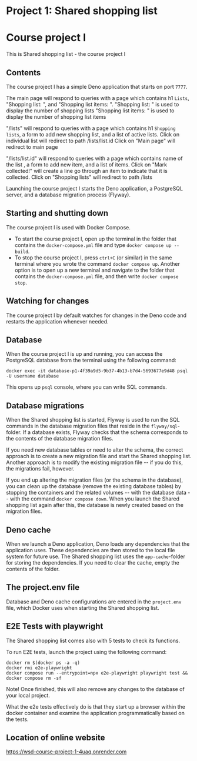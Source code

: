 # Project 1: Shared shopping list

# Course project I

This is Shared shopping list - the course project I

## Contents

The course project I has a simple Deno application that starts on port `7777`.

The main page will respond to queries with a page which contains h1 `Lists`, "Shopping list: ", and "Shopping list items: ". 
"Shopping list: " is used to display the number of shopping lists
"Shopping list items: " is used to display the number of shopping list items

"/lists" will respond to queries with a page which contains h1 `Shopping lists`, a form to add new shopping list, and a list of active lists.
Click on individual list will redirect to path /lists/list.id
Click on "Main page" will redirect to main page

"/lists/list.id" will respond to queries with a page which contains name of the list , a form to add new item, and a list of items.
Click on "Mark collected!" will create a line go through an item to indicate that it is collected. 
Click on "Shopping lists" will redirect to path /lists

Launching the course project I starts the Deno application, a PostgreSQL server,
and a database migration process (Flyway).

## Starting and shutting down

The course project I is used with Docker Compose.

- To start the course project I, open up the terminal in the folder that
  contains the `docker-compose.yml` file and type `docker compose up --build`.
- To stop the course project I, press `ctrl+C` (or similar) in the same terminal
  where you wrote the command `docker compose up`. Another option is to open up
  a new terminal and navigate to the folder that contains the
  `docker-compose.yml` file, and then write `docker compose stop`.

## Watching for changes

The course project I by default watches for changes in the Deno code and
restarts the application whenever needed. 

## Database

When the course project I is up and running, you can access the PostgreSQL
database from the terminal using the following command:

```
docker exec -it database-p1-4f39a9d5-9b37-4b13-b7d4-5693677e9d48 psql -U username database
```

This opens up `psql` console, where you can write SQL commands.

## Database migrations

When the Shared shopping list is started, Flyway is used to run the SQL commands in
the database migration files that reside in the `flyway/sql`-folder. If a
database exists, Flyway checks that the schema corresponds to the contents of
the database migration files.

If you need new database tables or need to alter the schema, the correct
approach is to create a new migration file and start the Shared shopping list.
Another approach is to modify the existing migration file -- if you do this, the
migrations fail, however.

If you end up altering the migration files (or the schema in the database), you
can clean up the database (remove the existing database tables) by stopping the
containers and the related volumes -- with the database data -- with the command
`docker compose down`. When you launch the Shared shopping list again after this,
the database is newly created based on the migration files.

## Deno cache

When we launch a Deno application, Deno loads any dependencies that the
application uses. These dependencies are then stored to the local file system
for future use. The Shared shopping list uses the `app-cache`-folder for storing the
dependencies. If you need to clear the cache, empty the contents of the folder.

## The project.env file

Database and Deno cache configurations are entered in the `project.env` file,
which Docker uses when starting the Shared shopping list. 

## E2E Tests with playwright

The Shared shopping list comes also with 5 tests to check its functions.

To run E2E tests, launch the project using the following command:

```
docker rm $(docker ps -a -q)
docker rmi e2e-playwright
docker compose run --entrypoint=npx e2e-playwright playwright test && docker compose rm -sf
```

Note! Once finished, this will also remove any changes to the database of your
local project.

What the e2e tests effectively do is that they start up a browser within the
docker container and examine the application programmatically based on the
tests.

## Location of online website

https://wsd-course-project-1-4uaq.onrender.com


